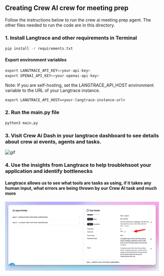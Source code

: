 ## Creating Crew AI crew for meeting prep
Follow the instructions below to run the crew ai meeting prep agent. The other files needed to run the code are in this directory.

### 1. Install Langtrace and other requirements in Terminal

```bash
pip install -r requirements.txt
```
#### Export environment variables
```python
export LANGTRACE_API_KEY=<your-api-key>
export OPENAI_API_KEY=<your-openai-api-key>
```

Note: If you are self-hosting, set the LANGTRACE_API_HOST environment variable to the URL of your Langtrace instance.

```
export LANGTRACE_API_HOST=<your-langtrace-instance-url>
```

### 2. Run the main.py file 
```python
python3 main.py
```
### 3. Visit Crew Ai Dash in your langtrace dashboard to see details about crew ai events, agents and tasks.

![gif](./assets/lgtr.gif)

### 4. Use the insights from Langtrace to help troublehsoot your application and identify bottlenecks

#### Langtrace allows us to see what tools are tasks as using, if it takes any human input, what errors are being thrown by our Crew AI task and much more

![image](./assets/agent.png)